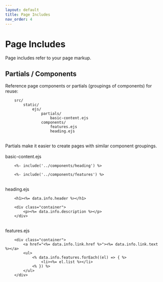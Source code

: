 ```yaml
---
layout: default
title: Page Includes
nav_order: 4
---
```


# Page Includes
Page includes refer to your page markup.

## Partials / Components
Reference page components or partials (groupings of components) for reuse:

        src/
            static/
                ejs/
                    partials/
                        basic-content.ejs
                    components/
                        features.ejs
                        heading.ejs

<br>
Partials make it easier to create pages with similar component groupings.
<br>
<br>
basic-content.ejs

        <%- include('../components/heading') %>

        <%- include('../components/features') %>

<br>
heading.ejs

        <h1><%= data.info.header %></h1>

        <div class="container">
            <p><%= data.info.description %></p>
        </div>

<br>
features.ejs

        <div class="container">
            <a href="<%= data.info.link.href %>"><%= data.info.link.text %></a>
            <ul>
                <% data.info.features.forEach((el) => { %>
                    <li><%= el.list %></li>
                <% }) %>
            </ul>
        </div>



